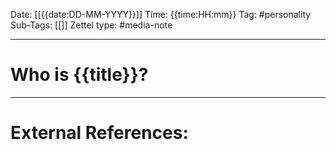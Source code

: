 Date: [[{{date:DD-MM-YYYY}}]]
Time: {{time:HH:mm}}
Tag: #personality 
Sub-Tags: [[]]
Zettel type: #media-note 

---
# Who is {{title}}?




---
# External References:
